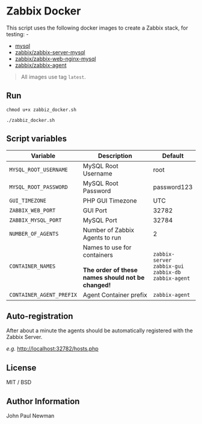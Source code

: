 
# Zabbix Docker

This script uses the following docker images to create a Zabbix stack, for testing: -

- [mysql](https://hub.docker.com/_/mysql/)
- [zabbix/zabbix-server-mysql](https://hub.docker.com/r/zabbix/zabbix-server-mysql/)
- [zabbix/zabbix-web-nginx-mysql](https://hub.docker.com/r/zabbix/zabbix-web-nginx-mysql/)
- [zabbix/zabbix-agent](https://hub.docker.com/r/zabbix/zabbix-agent/)

> All images use tag ```latest```.

## Run

~~~
chmod u+x zabbiz_docker.sh

./zabbiz_docker.sh
~~~

## Script variables

|Variable|Description|Default|
|---|---|---|
|```MYSQL_ROOT_USERNAME```|MySQL Root Username|root|
|```MYSQL_ROOT_PASSWORD```|MySQL Root Password|password123|
|```GUI_TIMEZONE```|PHP GUI Timezone|UTC|
|```ZABBIX_WEB_PORT```|GUI Port|32782|
|```ZABBIX_MYSQL_PORT```|MySQL Port|32784|
|```NUMBER_OF_AGENTS```|Number of Zabbix Agents to run|2|
|```CONTAINER_NAMES```|Names to use for containers<br /><br />**The order of these names should not be changed!**|```zabbix-server```<br />```zabbix-gui```<br />```zabbix-db```<br />```zabbix-agent```|
|```CONTAINER_AGENT_PREFIX```|Agent Container prefix|```zabbix-agent```|

## Auto-registration

After about a minute the agents should be automatically registered with the Zabbix Server.

*e.g.* <http://localhost:32782/hosts.php>

## License

MIT / BSD

## Author Information

John Paul Newman

